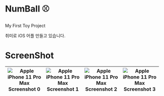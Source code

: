 # NumBall ⚾️

My First Toy Project

취미로 iOS 어플 만들고 있습니다.

# ScreenShot

<div align="center">

|![Apple iPhone 11 Pro Max Screenshot 0](https://user-images.githubusercontent.com/95527804/180606103-6043af3b-cdc0-43ac-b9f2-ed0d393a51fb.png) | ![Apple iPhone 11 Pro Max Screenshot 1](https://user-images.githubusercontent.com/95527804/180606104-40f813da-7804-43a0-9309-2c1a17619c1c.png) | ![Apple iPhone 11 Pro Max Screenshot 2](https://user-images.githubusercontent.com/95527804/180606136-568e22e3-43cf-4e6a-9de5-5a5293b194e5.png) | ![Apple iPhone 11 Pro Max Screenshot 3](https://user-images.githubusercontent.com/95527804/180606161-bade2797-02b7-4962-b184-ebb379f0a4ea.png) |
| :------------------------------------------------------------------------------------------------------------------------------------------------: | :------------------------------------------------------------------------------------------------------------------------------------------------: | :------------------------------------------------------------------------------------------------------------------------------------------------: | :------------------------------------------------------------------------------------------------------------------------------------------------: |

</div>
